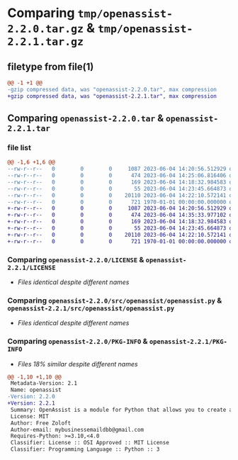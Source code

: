 # Comparing `tmp/openassist-2.2.0.tar.gz` & `tmp/openassist-2.2.1.tar.gz`

## filetype from file(1)

```diff
@@ -1 +1 @@
-gzip compressed data, was "openassist-2.2.0.tar", max compression
+gzip compressed data, was "openassist-2.2.1.tar", max compression
```

## Comparing `openassist-2.2.0.tar` & `openassist-2.2.1.tar`

### file list

```diff
@@ -1,6 +1,6 @@
--rw-r--r--   0        0        0     1087 2023-06-04 14:20:56.512929 openassist-2.2.0/LICENSE
--rw-r--r--   0        0        0      474 2023-06-04 14:25:06.816406 openassist-2.2.0/pyproject.toml
--rw-r--r--   0        0        0      169 2023-06-04 14:18:32.984583 openassist-2.2.0/README.md
--rw-r--r--   0        0        0       55 2023-06-04 14:23:45.664873 openassist-2.2.0/src/openassist/__init__.py
--rw-r--r--   0        0        0    20110 2023-06-04 14:22:10.572141 openassist-2.2.0/src/openassist/openassist.py
--rw-r--r--   0        0        0      721 1970-01-01 00:00:00.000000 openassist-2.2.0/PKG-INFO
+-rw-r--r--   0        0        0     1087 2023-06-04 14:20:56.512929 openassist-2.2.1/LICENSE
+-rw-r--r--   0        0        0      474 2023-06-04 14:35:33.977102 openassist-2.2.1/pyproject.toml
+-rw-r--r--   0        0        0      169 2023-06-04 14:18:32.984583 openassist-2.2.1/README.md
+-rw-r--r--   0        0        0       55 2023-06-04 14:23:45.664873 openassist-2.2.1/src/openassist/__init__.py
+-rw-r--r--   0        0        0    20110 2023-06-04 14:22:10.572141 openassist-2.2.1/src/openassist/openassist.py
+-rw-r--r--   0        0        0      721 1970-01-01 00:00:00.000000 openassist-2.2.1/PKG-INFO
```

### Comparing `openassist-2.2.0/LICENSE` & `openassist-2.2.1/LICENSE`

 * *Files identical despite different names*

### Comparing `openassist-2.2.0/src/openassist/openassist.py` & `openassist-2.2.1/src/openassist/openassist.py`

 * *Files identical despite different names*

### Comparing `openassist-2.2.0/PKG-INFO` & `openassist-2.2.1/PKG-INFO`

 * *Files 18% similar despite different names*

```diff
@@ -1,10 +1,10 @@
 Metadata-Version: 2.1
 Name: openassist
-Version: 2.2.0
+Version: 2.2.1
 Summary: OpenAssist is a module for Python that allows you to create an AI assistant using import openai with ease.
 License: MIT
 Author: Free Zoloft
 Author-email: mybusinessemaildbb@gmail.com
 Requires-Python: >=3.10,<4.0
 Classifier: License :: OSI Approved :: MIT License
 Classifier: Programming Language :: Python :: 3
```

